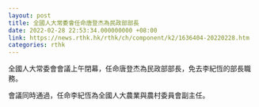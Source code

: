```yaml
---
layout: post
title: 全國人大常委會任命唐登杰為民政部部長
date: 2022-02-28 22:53:34.000000000 +08:00
link: https://news.rthk.hk/rthk/ch/component/k2/1636404-20220228.htm
categories: rthk
---
```


全國人大常委會會議上午閉幕，任命唐登杰為民政部部長，免去李紀恆的部長職務。

會議同時通過，任命李紀恆為全國人大農業與農村委員會副主任。
